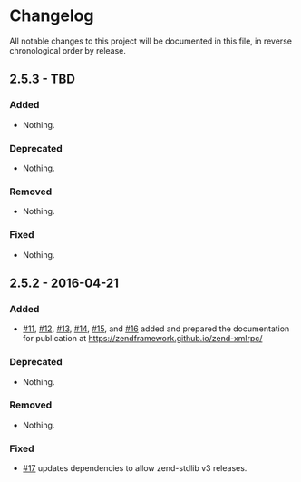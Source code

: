 # Changelog

All notable changes to this project will be documented in this file, in reverse chronological order by release.

## 2.5.3 - TBD

### Added

- Nothing.

### Deprecated

- Nothing.

### Removed

- Nothing.

### Fixed

- Nothing.

## 2.5.2 - 2016-04-21

### Added

- [#11](https://github.com/zendframework/zend-xmlrpc/pull/11),
  [#12](https://github.com/zendframework/zend-xmlrpc/pull/12),
  [#13](https://github.com/zendframework/zend-xmlrpc/pull/13),
  [#14](https://github.com/zendframework/zend-xmlrpc/pull/14),
  [#15](https://github.com/zendframework/zend-xmlrpc/pull/15), and
  [#16](https://github.com/zendframework/zend-xmlrpc/pull/16)
  added and prepared the documentation for publication at
  https://zendframework.github.io/zend-xmlrpc/

### Deprecated

- Nothing.

### Removed

- Nothing.

### Fixed

- [#17](https://github.com/zendframework/zend-xmlrpc/pull/17) updates
  dependencies to allow zend-stdlib v3 releases.
